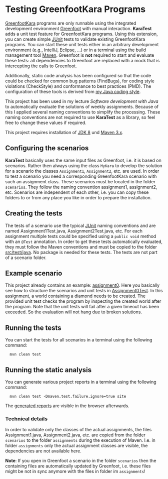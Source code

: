 Testing GreenfootKara Programs
==============================

[GreenfootKara](http://code.makery.ch/library/greenfoot-kara/) programs are only runnable using the integrated 
development environment [Greenfoot](www.greenfoot.org/) with manual interaction. **KaraTest** adds a unit test feature 
for GreenfootKara programs. Using this extension, you can create simple [JUnit](http://junit.org/) tests to validate
existing GreenfootKara programs. You can start these unit tests either in an arbitrary development environment 
(e.g., IntelliJ, Eclipse, ...) or in a terminal using the build management tool [Maven](http://maven.apache.org/). 
Greenfoot is **not** required to start and evaluate these tests: all dependencies to Greenfoot are replaced with a mock 
that is intercepting the calls to Greenfoot.

Additionally, static code analysis has been configured so that the code could be checked for common bug patterns 
(FindBugs), for coding style violations (CheckStyle) and conformance to best practices (PMD). The configuration of these 
tools is derived from [my Java coding style](https://github.com/uhafner/codingstyle).

This project has been used in my lecture *Software development with Java* to automatically evaluate the solutions of 
weekly assignments. Because of this I applied several naming conventions to simplify the processing. These naming 
conventions are not required to use **KaraTest** as a library, so feel free to change these values if required.

This project requires installation of [JDK 8](http://www.java.com) und [Maven 3.x](http://maven.apache.org/).

## Configuring the scenarios

**KaraTest** basically uses the same input files as Greenfoot, i.e. it is based on scenarios. Rather then always using 
the class `MyKara` to develop the solution for a scenario the classes `Assignment1`, `Assignment2`, etc. are used.  In 
order to test a scenario you need a corresponding GreenfootKara scenario with such an assignment class. These 
scenarios must be located in the folder `scenarios`. They follow the naming convention assignment1, assignment2, etc.
Scenarios are independent of each other, i.e. you can copy these folders to or from any place you
like in order to prepare the installation.

## Creating the tests 

The tests of a scenario use the typical [JUnit](http://junit.org/) naming conventions and are named 
Assignment1Test.java, Assignment2Test.java, etc. For each assignment multiple tests could be specified
using a `public void` method with an `@Test` annotation. In order to get these tests automatically evaluated, they 
must follow the Maven conventions and must be copied to the folder [src/test/java](../master/src/test/java). No 
package is needed for these tests. The tests are not part of a scenario folder.
 
## Example scenario
 
This project already contains an example: [assignment0](../master/scenarios/assignment0). Here you basically see how to 
structure the scenarios and unit tests in [Assignment0Test](../master/src/test/java/Assignment0Test.java). 
In this assignment, a world containing a diamond needs to be created. The provided unit test checks the program
by inspecting the created world after the program. Note that the unit tests will fail after a given timeout has been
exceeded. So the evaluation will not hang due to broken solutions. 
 
## Running the tests 

You can start the tests for all scenarios in a terminal using the following command:

```
  mvn clean test
```

## Running the static analysis

You can generate various project reports in a terminal using the following command:
 
```
  mvn clean test -Dmaven.test.failure.ignore=true site
```

The [generated reports](target/site/index.html) are visible in the browser afterwards. 


### Technical details

In order to validate only the classes of the actual assignments, the files Assignment1.java, 
Assignment2.java, etc. are copied from the folder `scenarios` to the folder `assignments` during the execution of Maven. 
I.e. in folder `assignments` only the actual assignment classes are visible, the dependencies are not available here. 

**Note**: If you open in Greenfoot a scenario in the folder `scenarios` then the containing files are automatically 
updated by Greenfoot, i.e. these files might be not in sync anymore with the files in folder im `assignments`!